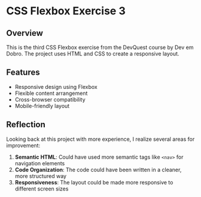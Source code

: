 # CSS Flexbox Exercise 3

## Overview
This is the third CSS Flexbox exercise from the DevQuest course by Dev em Dobro. The project uses HTML and CSS to create a responsive layout.

## Features
- Responsive design using Flexbox
- Flexible content arrangement
- Cross-browser compatibility
- Mobile-friendly layout

## Reflection
Looking back at this project with more experience, I realize several areas for improvement:
1. **Semantic HTML**: Could have used more semantic tags like `<nav>` for navigation elements
2. **Code Organization**: The code could have been written in a cleaner, more structured way
3. **Responsiveness**: The layout could be made more responsive to different screen sizes
